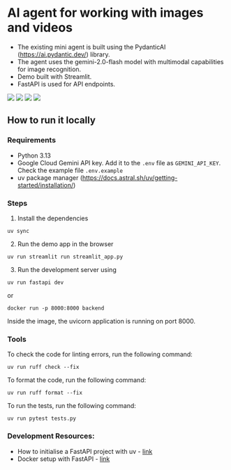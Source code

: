# AI agent for working with images and videos

- The existing mini agent is built using the PydanticAI (https://ai.pydantic.dev/) library. 
- The agent uses the gemini-2.0-flash model with multimodal capabilities for image recognition. 
- Demo built with Streamlit.
- FastAPI is used for API endpoints.

<img src="https://img.shields.io/badge/Pydantic-E92063?style=for-the-badge&logo=Pydantic&logoColor=white" />

<img src="https://img.shields.io/badge/fastapi-109989?style=for-the-badge&logo=FASTAPI&logoColor=white" />

<img src="https://img.shields.io/badge/Google%20Gemini-8E75B2?style=for-the-badge&logo=googlegemini&logoColor=white" />

<img src="https://img.shields.io/badge/Streamlit-FF4B4B?style=for-the-badge&logo=Streamlit&logoColor=white" />

## How to run it locally

### Requirements

- Python 3.13
- Google Cloud Gemini API key. Add it to the `.env` file as `GEMINI_API_KEY`. Check the example file `.env.example`
- uv package manager (https://docs.astral.sh/uv/getting-started/installation/)

### Steps

1. Install the dependencies

```
uv sync
```

2. Run the demo app in the browser

```
uv run streamlit run streamlit_app.py
```

3. Run the development server using

```
uv run fastapi dev
```

or

```
docker run -p 8000:8000 backend
```
Inside the image, the uvicorn application is running on port 8000.


### Tools

To check the code for linting errors, run the following command:

```
uv run ruff check --fix
```

To format the code, run the following command:

```
uv run ruff format --fix
```

To run the tests, run the following command:

```
uv run pytest tests.py

```

### Development Resources:
- How to initialise a FastAPI project with uv - [link](https://www.youtube.com/watch?v=igWlYl3asKw)
- Docker setup with FastAPI - [link](https://www.youtube.com/watch?v=DA6gywtTLL8)

